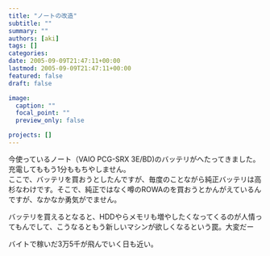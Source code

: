 ```yaml
---
title: "ノートの改造"
subtitle: ""
summary: ""
authors: [aki]
tags: []
categories: 
date: 2005-09-09T21:47:11+00:00
lastmod: 2005-09-09T21:47:11+00:00
featured: false
draft: false

image:
  caption: ""
  focal_point: ""
  preview_only: false

projects: []
---
```

今使っているノート（VAIO PCG-SRX 3E/BD)のバッテリがへたってきました。  
充電してももう1分ももちやしません。  
ここで、バッテリを買おうとしたんですが、毎度のことながら純正バッテリは高杉なわけです。そこで、純正ではなく噂のROWAのを買おうとかんがえているんですが、なかなか勇気がでません。  
  
バッテリを買えるとなると、HDDやらメモリも増やしたくなってくるのが人情ってもんでして、こうなるともう新しいマシンが欲しくなるという罠。大変だー  
  
バイトで稼いだ3万5千が飛んでいく日も近い。


